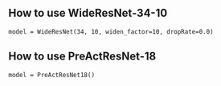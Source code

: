 ## How to use WideResNet-34-10

``model = WideResNet(34, 10, widen_factor=10, dropRate=0.0)``

## How to use PreActResNet-18

``model = PreActResNet18()``
